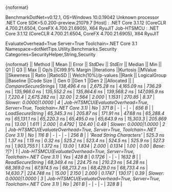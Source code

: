 {noformat}

BenchmarkDotNet=v0.12.1, OS=Windows 10.0.19042
Unknown processor
.NET Core SDK=5.0.200-preview.21079.7
  [Host]     : .NET Core 3.1.12 (CoreCLR 4.700.21.6504, CoreFX 4.700.21.6905), X64 RyuJIT
  Job-HTSMCU : .NET Core 3.1.12 (CoreCLR 4.700.21.6504, CoreFX 4.700.21.6905), X64 RyuJIT

EvaluateOverhead=True  Server=True  Toolchain=.NET Core 3.1  
Namespace=dotNetTips.Utility.Benchmarks.Security  Categories=SecurityHelper,String,Security  

{noformat}
||                  Method ||        Mean ||      Error ||     StdDev ||   StdErr ||      Median ||         Min ||          Q1 ||          Q3 ||         Max ||       Op/s ||CI99.9% Margin ||Iterations ||Kurtosis ||MValue ||Skewness || Ratio ||RatioSD ||  Welch(10%)/p-values ||Rank ||                                                           LogicalGroup ||Baseline ||Code Size || Gen 0 ||Gen 1 ||Gen 2 ||Allocated ||
|     *CompareSecureStrings* | *138,496.4 ns* | *2,675.28 ns* | *4,165.09 ns* | *736.29 ns* | *135,966.0 ns* | *135,552.2 ns* | *135,864.6 ns* | *139,568.2 ns* | *147,095.9 ns* |     *7,220.4* |   *2,675.282 ns* |      *32.00* |    *2.564* |  *2.000* |   *1.1531* | *270.85* |    *8.37* | *Slower: 0.0000|1.0000* |    *4* | *Job-HTSMCU(EvaluateOverhead=True, Server=True, Toolchain=.NET Core 3.1)* |       *No* |     *371 B* |      *-* |     *-* |     *-* |     *656 B* |
|         *LoadSecureString* |  *65,345.3 ns* |   *205.87 ns* |   *171.91 ns* |  *47.68 ns* |  *65,288.4 ns* |  *65,131.1 ns* |  *65,220.3 ns* |  *65,495.0 ns* |  *65,643.9 ns* |    *15,303.3* |     *205.869 ns* |      *13.00* |    *1.611* |  *2.000* |   *0.4792* | *124.40* |    *0.48* | *Slower: 0.0000|1.0000* |    *2* | *Job-HTSMCU(EvaluateOverhead=True, Server=True, Toolchain=.NET Core 3.1)* |       *No* |     *116 B* |      *-* |     *-* |     *-* |     *256 B* |
| *'Read String Characters'* |     *525.3 ns* |     *1.37 ns* |     *1.15 ns* |   *0.32 ns* |     *525.2 ns* |     *523.4 ns* |     *524.5 ns* |     *525.9 ns* |     *527.3 ns* | *1,903,755.1* |       *1.372 ns* |      *13.00* |    *1.834* |  *2.000* |   *0.1314* |   *1.00* |    *0.00* |             *Base: ?|?* |    *1* | *Job-HTSMCU(EvaluateOverhead=True, Server=True, Toolchain=.NET Core 3.1)* |      *Yes* |     *428 B* | *0.1726* |     *-* |     *-* |    *1632 B* |
|         *ReadSecureString* |  *68,349.4 ns* |   *224.75 ns* |   *210.23 ns* |  *54.28 ns* |  *68,369.0 ns* |  *67,974.5 ns* |  *68,213.2 ns* |  *68,429.0 ns* |  *68,733.4 ns* |    *14,630.7* |     *224.748 ns* |      *15.00* |    *2.150* |  *2.000* |   *0.1747* | *130.17* |    *0.39* | *Slower: 0.0000|1.0000* |    *3* | *Job-HTSMCU(EvaluateOverhead=True, Server=True, Toolchain=.NET Core 3.1)* |       *No* |     *261 B* |      *-* |     *-* |     *-* |     *328 B* |

